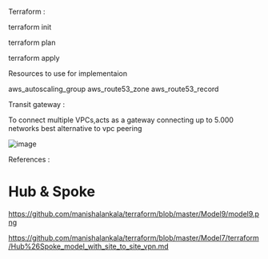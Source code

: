 
Terraform :

terraform init

terraform plan

terraform apply



Resources to use for implementaion

aws_autoscaling_group
aws_route53_zone
aws_route53_record





Transit gateway :

To connect multiple VPCs,acts as a gateway connecting up to 5.000 networks best alternative to vpc peering

![image](https://user-images.githubusercontent.com/33985509/127633555-94b3d3c6-d5e0-40a5-8366-df5bf8e7e951.png)








References :

# Hub & Spoke 

https://github.com/manishalankala/terraform/blob/master/Model9/model9.png

https://github.com/manishalankala/terraform/blob/master/Model7/terraform/Hub%26Spoke_model_with_site_to_site_vpn.md

